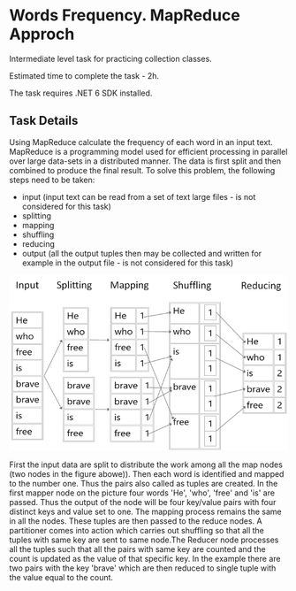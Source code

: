# Words Frequency. MapReduce Approch

Intermediate level task for practicing collection classes.

Estimated time to complete the task - 2h.

The task requires .NET 6 SDK installed.

## Task Details

Using MapReduce calculate the frequency of each word in an input text. MapReduce is a programming model used for efficient processing in parallel over large data-sets in a distributed manner. The data is first split and then combined to produce the final result. To solve this problem, the following steps need to be taken: 
- input (input text can be read from a set of text large files - is not considered for this task)
- splitting
- mapping
- shuffling
- reducing
- output (all the output tuples then may be collected and written for example in the output file - is not considered for this task)

![](Images/map-reduce-words-frequency.png)

First the input data are split to distribute the work among all the map nodes (two nodes in the figure abowe)). Then each word is identified and mapped to the number one. Thus the pairs also called as tuples are created. In the first mapper node on the picture four words 'He', 'who', 'free' and 'is' are passed. Thus the output of the node will be four key/value pairs with four distinct keys and value set to one. The mapping process remains the same in all the nodes. These tuples are then passed to the reduce nodes. A partitioner comes into action which carries out shuffling so that all the tuples with same key are sent to same node.The Reducer node processes all the tuples such that all the pairs with same key are counted and the count is updated as the value of that specific key. In the example there are two pairs with the key 'brave' which are then reduced to single tuple with the value equal to the count.


